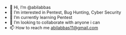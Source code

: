 - 👋 Hi, I’m @abilabbas
- 👀 I’m interested in Pentest, Bug Hunting, Cyber Security 
- 🌱 I’m currently learning Pentest
- 💞️ I’m looking to collaborate with anyone i can
- 📫 How to reach me abilabbas11@gmail.com

<!---
abilabbas/abilabbas is a ✨ special ✨ repository because its `README.md` (this file) appears on your GitHub profile.
You can click the Preview link to take a look at your changes.
--->
